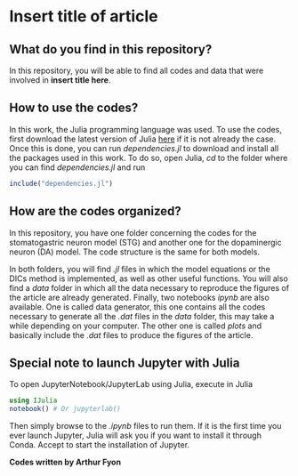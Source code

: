 # Insert title of article

## What do you find in this repository?

In this repository, you will be able to find all codes and data that were involved in **insert title here**.

## How to use the codes?
In this work, the Julia programming language was used. To use the codes, first download the latest version of Julia [here](https://julialang.org/) if it is not already the case.
Once this is done, you can run *dependencies.jl* to download and install all the packages used in this work. To do so, open Julia, *cd* to the folder where you can find *dependencies.jl* and run 
```jl
include("dependencies.jl")
```

## How are the codes organized?
In this repository, you have one folder concerning the codes for the stomatogastric neuron model (STG) and another one for the dopaminergic neuron (DA) model. The code structure is the same for both models.

In both folders, you will find *.jl* files in which the model equations or the DICs method is implemented, as well as other useful functions. You will also find a *data* folder in which all the data necessary to reproduce the figures of the article are already generated. Finally, two notebooks *ipynb* are also available. One is called data generator, this one contains all the codes necessary to generate all the *.dat* files in the *data* folder, this may take a while depending on your computer. The other one is called *plots* and basically include the *.dat* files to produce the figures of the article.

## Special note to launch Jupyter with Julia
To open JupyterNotebook/JupyterLab using Julia, execute in Julia
```jl
using IJulia
notebook() # Or jupyterlab()
```

Then simply browse to the *.ipynb* files to run them. If it is the first time you ever launch Jupyter, Julia will ask you if you want to install it through Conda. Accept to start the installation of Jupyter.

**Codes written by Arthur Fyon**
